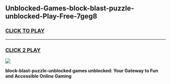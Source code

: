 
## Unblocked-Games-block-blast-puzzle-unblocked-Play-Free-7geg8
<h3>
<a href="https://premium76.site?title=block-blast-puzzle-unblocked&ref=19M">CLICK TO PLAY</a></h3>
<hr>

<h3>
<a href="https://premium76.site?title=block-blast-puzzle-unblocked&ref=19M">CLICK 2 PLAY</a>
  
</h3>

<a href="https://premium76.site?title=block-blast-puzzle-unblocked&ref=19M"><img src="https://clearcache.store/games.png"></a>


**block-blast-puzzle-unblocked games unblocked: Your Gateway to Fun and Accessible Online Gaming**
